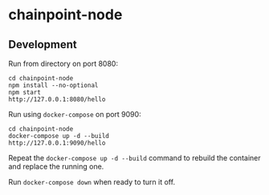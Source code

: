 # chainpoint-node


## Development

Run from directory on port 8080:

```
cd chainpoint-node
npm install --no-optional
npm start
http://127.0.0.1:8080/hello
```

Run using `docker-compose` on port 9090:

```
cd chainpoint-node
docker-compose up -d --build
http://127.0.0.1:9090/hello
```

Repeat the `docker-compose up -d --build` command
to rebuild the container and replace the running one.

Run `docker-compose down` when ready to turn it off.
